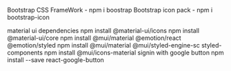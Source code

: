 
Bootstrap CSS FrameWork - npm i boostrap
Bootstrap icon pack - npm i bootstrap-icon

material ui dependencies
npm install @material-ui/icons 
npm install @material-ui/core 
npm install @mui/material @emotion/react @emotion/styled 
npm install @mui/material @mui/styled-engine-sc styled-components 
npm install @mui/icons-material signin with google button
npm install --save react-google-button